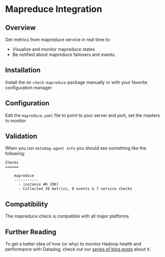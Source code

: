 # Mapreduce Integration

## Overview

Get metrics from mapreduce service in real time to:

* Visualize and monitor mapreduce states
* Be notified about mapreduce failovers and events.

## Installation

Install the `dd-check-mapreduce` package manually or with your favorite configuration manager

## Configuration

Edit the `mapreduce.yaml` file to point to your server and port, set the masters to monitor

## Validation

When you run `datadog-agent info` you should see something like the following:

    Checks
    ======

        mapreduce
        -----------
          - instance #0 [OK]
          - Collected 39 metrics, 0 events & 7 service checks

## Compatibility

The mapreduce check is compatible with all major platforms

## Further Reading

To get a better idea of how (or why) to monitor Hadoop health and performance with Datadog, check out our [series of blog posts](https://www.datadoghq.com/blog/hadoop-architecture-overview/) about it.
